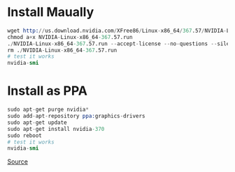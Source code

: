 # Install Maually

```s
wget http://us.download.nvidia.com/XFree86/Linux-x86_64/367.57/NVIDIA-Linux-x86_64-367.57.run
chmod a+x NVIDIA-Linux-x86_64-367.57.run
./NVIDIA-Linux-x86_64-367.57.run --accept-license --no-questions --silent --no-opengl-files
rm ./NVIDIA-Linux-x86_64-367.57.run
# test it works
nvidia-smi
```

# Install as PPA

``` s
sudo apt-get purge nvidia*
sudo add-apt-repository ppa:graphics-drivers
sudo apt-get update
sudo apt-get install nvidia-370
sudo reboot
# test it works
nvidia-smi
```

[Source](http://www.linuxandubuntu.com/home/how-to-install-latest-nvidia-drivers-in-linux)